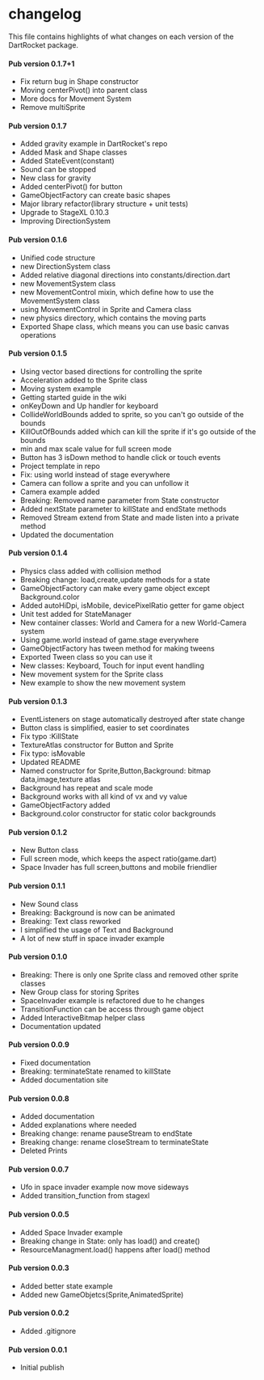 # changelog

This file contains highlights of what changes on each version of the DartRocket
package.

#### Pub version 0.1.7+1
 * Fix return bug in Shape constructor
 * Moving centerPivot() into parent class
 * More docs for Movement System
 * Remove multiSprite 

#### Pub version 0.1.7
  * Added gravity example in DartRocket's repo
  * Added Mask and Shape classes
  * Added StateEvent(constant)
  * Sound can be stopped
  * New class for gravity
  * Added centerPivot() for button
  * GameObjectFactory can create basic shapes
  * Major library refactor(library structure + unit tests)
  * Upgrade to StageXL 0.10.3
  * Improving DirectionSystem
  
#### Pub version 0.1.6
  * Unified code structure
  * new DirectionSystem class
  * Added relative diagonal directions into constants/direction.dart
  * new MovementSystem class
  * new MovementControl mixin, which define how to use the MovementSystem class
  * using MovementControl in Sprite and Camera class
  * new physics directory, which contains the moving parts
  * Exported Shape class, which means you can use basic canvas operations

#### Pub version 0.1.5
  * Using vector based directions for controlling the sprite
  * Acceleration added to the Sprite class
  * Moving system example
  * Getting started guide in the wiki
  * onKeyDown and Up handler for keyboard
  * CollideWorldBounds added to sprite, so you can't go outside of the bounds
  * KillOutOfBounds added which can kill the sprite if it's go outside of the bounds
  * min and max scale value for full screen mode
  * Button has 3 isDown method to handle click or touch events
  * Project template in repo
  * Fix: using world instead of stage everywhere
  * Camera can follow a sprite and you can unfollow it
  * Camera example added
  * Breaking: Removed name parameter from State constructor
  * Added nextState parameter to killState and endState methods
  * Removed Stream extend from State and made listen into a private method
  * Updated the documentation

#### Pub version 0.1.4
  * Physics class added with collision method
  * Breaking change: load,create,update methods for a state
  * GameObjectFactory can make every game object except Background.color
  * Added autoHiDpi, isMobile, devicePixelRatio getter for game object
  * Unit test added for StateManager
  * New container classes: World and Camera for a new World-Camera system
  * Using game.world instead of game.stage everywhere
  * GameObjectFactory has tween method for making tweens
  * Exported Tween class so you can use it
  * New classes: Keyboard, Touch for input event handling
  * New movement system for the Sprite class
  * New example to show the new movement system
  
#### Pub version 0.1.3
  * EventListeners on stage automatically destroyed after state change
  * Button class is simplified, easier to set coordinates
  * Fix typo :KillState
  * TextureAtlas constructor for Button and Sprite
  * Fix typo: isMovable
  * Updated README
  * Named constructor for Sprite,Button,Background: bitmap data,image,texture atlas
  * Background has repeat and scale mode
  * Background works with all kind of vx and vy value
  * GameObjectFactory added
  * Background.color constructor for static color backgrounds

#### Pub version 0.1.2
  * New Button class
  * Full screen mode, which keeps the aspect ratio(game.dart)
  * Space Invader has full screen,buttons and mobile friendlier

#### Pub version 0.1.1
  * New Sound class
  * Breaking: Background is now can be animated
  * Breaking: Text class reworked
  * I simplified the usage of Text and Background
  * A lot of new stuff in space invader example

#### Pub version 0.1.0
  * Breaking: There is only one Sprite class and removed other sprite classes
  * New Group class for storing Sprites
  * SpaceInvader example is refactored due to he changes
  * TransitionFunction can be access through game object
  * Added InteractiveBitmap helper class
  * Documentation updated
  
#### Pub version 0.0.9
  * Fixed documentation
  * Breaking: terminateState renamed to killState
  * Added documentation site

#### Pub version 0.0.8
  * Added documentation
  * Added explanations where needed
  * Breaking change: rename pauseStream to endState
  * Breaking change: rename closeStream to terminateState
  * Deleted Prints

#### Pub version 0.0.7
  * Ufo in space invader example now move sideways
  * Added transition_function from stagexl

#### Pub version 0.0.5
  * Added Space Invader example
  * Breaking change in State: only has load() and create()
  * ResourceManagment.load() happens after load() method

#### Pub version 0.0.3
  * Added better state example
  * Added new GameObjetcs(Sprite,AnimatedSprite)
  
#### Pub version 0.0.2
  * Added .gitignore

#### Pub version 0.0.1
  * Initial publish